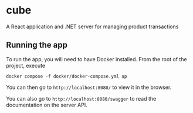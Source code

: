 # cube
A React application and .NET server for managing product transactions

## Running the app

To run the app, you will need to have Docker installed. From the root of the project, execute
```
docker compose -f docker/docker-compose.yml up
```

You can then go to `http://localhost:8080/` to view it in the browser.

You can also go to `http://localhost:8080/swagger` to read the documentation on the server API.
